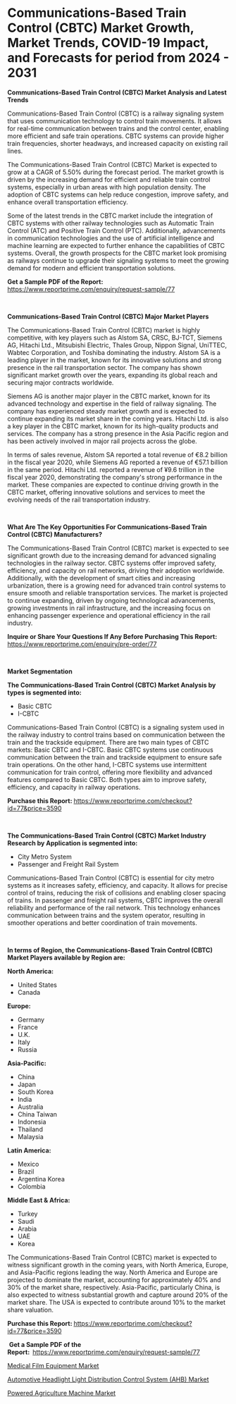 <p><h1>Communications-Based Train Control (CBTC) Market Growth, Market Trends, COVID-19 Impact, and Forecasts for period from 2024 - 2031</h1></p><p><strong>Communications-Based Train Control (CBTC) Market Analysis and Latest Trends</strong></p>
<p><p>Communications-Based Train Control (CBTC) is a railway signaling system that uses communication technology to control train movements. It allows for real-time communication between trains and the control center, enabling more efficient and safe train operations. CBTC systems can provide higher train frequencies, shorter headways, and increased capacity on existing rail lines.</p><p>The Communications-Based Train Control (CBTC) Market is expected to grow at a CAGR of 5.50% during the forecast period. The market growth is driven by the increasing demand for efficient and reliable train control systems, especially in urban areas with high population density. The adoption of CBTC systems can help reduce congestion, improve safety, and enhance overall transportation efficiency.</p><p>Some of the latest trends in the CBTC market include the integration of CBTC systems with other railway technologies such as Automatic Train Control (ATC) and Positive Train Control (PTC). Additionally, advancements in communication technologies and the use of artificial intelligence and machine learning are expected to further enhance the capabilities of CBTC systems. Overall, the growth prospects for the CBTC market look promising as railways continue to upgrade their signaling systems to meet the growing demand for modern and efficient transportation solutions.</p></p>
<p><strong>Get a Sample PDF of the Report:&nbsp;</strong> <a href="https://www.reportprime.com/enquiry/request-sample/77">https://www.reportprime.com/enquiry/request-sample/77</a></p>
<p>&nbsp;</p>
<p><strong>Communications-Based Train Control (CBTC) Major Market Players</strong></p>
<p><p>The Communications-Based Train Control (CBTC) market is highly competitive, with key players such as Alstom SA, CRSC, BJ-TCT, Siemens AG, Hitachi Ltd., Mitsubishi Electric, Thales Group, Nippon Signal, UniTTEC, Wabtec Corporation, and Toshiba dominating the industry. Alstom SA is a leading player in the market, known for its innovative solutions and strong presence in the rail transportation sector. The company has shown significant market growth over the years, expanding its global reach and securing major contracts worldwide.</p><p>Siemens AG is another major player in the CBTC market, known for its advanced technology and expertise in the field of railway signaling. The company has experienced steady market growth and is expected to continue expanding its market share in the coming years. Hitachi Ltd. is also a key player in the CBTC market, known for its high-quality products and services. The company has a strong presence in the Asia Pacific region and has been actively involved in major rail projects across the globe.</p><p>In terms of sales revenue, Alstom SA reported a total revenue of €8.2 billion in the fiscal year 2020, while Siemens AG reported a revenue of €57.1 billion in the same period. Hitachi Ltd. reported a revenue of ¥9.6 trillion in the fiscal year 2020, demonstrating the company's strong performance in the market. These companies are expected to continue driving growth in the CBTC market, offering innovative solutions and services to meet the evolving needs of the rail transportation industry.</p></p>
<p>&nbsp;</p>
<p><strong>What Are The Key Opportunities For Communications-Based Train Control (CBTC) Manufacturers?</strong></p>
<p><p>The Communications-Based Train Control (CBTC) market is expected to see significant growth due to the increasing demand for advanced signaling technologies in the railway sector. CBTC systems offer improved safety, efficiency, and capacity on rail networks, driving their adoption worldwide. Additionally, with the development of smart cities and increasing urbanization, there is a growing need for advanced train control systems to ensure smooth and reliable transportation services. The market is projected to continue expanding, driven by ongoing technological advancements, growing investments in rail infrastructure, and the increasing focus on enhancing passenger experience and operational efficiency in the rail industry.</p></p>
<p><strong>Inquire or Share Your Questions If Any Before Purchasing This Report:</strong> <a href="https://www.reportprime.com/enquiry/pre-order/77">https://www.reportprime.com/enquiry/pre-order/77</a></p>
<p>&nbsp;</p>
<p><strong>Market Segmentation</strong></p>
<p><strong>The Communications-Based Train Control (CBTC) Market Analysis by types is segmented into:</strong></p>
<p><ul><li>Basic CBTC</li><li>I-CBTC</li></ul></p>
<p><p>Communications-Based Train Control (CBTC) is a signaling system used in the railway industry to control trains based on communication between the train and the trackside equipment. There are two main types of CBTC markets: Basic CBTC and I-CBTC. Basic CBTC systems use continuous communication between the train and trackside equipment to ensure safe train operations. On the other hand, I-CBTC systems use intermittent communication for train control, offering more flexibility and advanced features compared to Basic CBTC. Both types aim to improve safety, efficiency, and capacity in railway operations.</p></p>
<p><strong>Purchase this Report:&nbsp;</strong><a href="https://www.reportprime.com/checkout?id=77&price=3590">https://www.reportprime.com/checkout?id=77&price=3590</a></p>
<p>&nbsp;</p>
<p><strong>The Communications-Based Train Control (CBTC) Market Industry Research by Application is segmented into:</strong></p>
<p><ul><li>City Metro System</li><li>Passenger and Freight Rail System</li></ul></p>
<p><p>Communications-Based Train Control (CBTC) is essential for city metro systems as it increases safety, efficiency, and capacity. It allows for precise control of trains, reducing the risk of collisions and enabling closer spacing of trains. In passenger and freight rail systems, CBTC improves the overall reliability and performance of the rail network. This technology enhances communication between trains and the system operator, resulting in smoother operations and better coordination of train movements.</p></p>
<p>&nbsp;</p>
<p><strong>In terms of Region, the Communications-Based Train Control (CBTC) Market Players available by Region are:</strong></p>
<p>
    <p> <strong> North America: </strong>
        <ul>
            <li>United States</li>
            <li>Canada</li>
        </ul>
        </p> 
    <p> <strong> Europe: </strong>
        <ul>
            <li>Germany</li>
            <li>France</li>
            <li>U.K.</li>
            <li>Italy</li>
            <li>Russia</li>
        </ul>
        </p> 
    <p> <strong> Asia-Pacific: </strong>
        <ul>
            <li>China</li>
            <li>Japan</li>
            <li>South Korea</li>
            <li>India</li>
            <li>Australia</li>
            <li>China Taiwan</li>
            <li>Indonesia</li>
            <li>Thailand</li>
            <li>Malaysia</li>
        </ul>
        </p> 
    <p> <strong> Latin America: </strong>
        <ul>
            <li>Mexico</li>
            <li>Brazil</li>
            <li>Argentina Korea</li>
            <li>Colombia</li>
        </ul>
        </p> 
    <p> <strong> Middle East & Africa: </strong>
        <ul>
            <li>Turkey</li>
            <li>Saudi</li>
            <li>Arabia</li>
            <li>UAE</li>
            <li>Korea</li>
        </ul>
    </p>
    </p>
<p><p>The Communications-Based Train Control (CBTC) market is expected to witness significant growth in the coming years, with North America, Europe, and Asia-Pacific regions leading the way. North America and Europe are projected to dominate the market, accounting for approximately 40% and 30% of the market share, respectively. Asia-Pacific, particularly China, is also expected to witness substantial growth and capture around 20% of the market share. The USA is expected to contribute around 10% to the market share valuation.</p></p>
<p><strong>Purchase this Report: </strong><a href="https://www.reportprime.com/checkout?id=77&price=3590">https://www.reportprime.com/checkout?id=77&price=3590</a></p>
<p>&nbsp;<strong>Get a Sample PDF of the Report:&nbsp;&nbsp;</strong><a href="https://www.reportprime.com/enquiry/request-sample/77">https://www.reportprime.com/enquiry/request-sample/77</a></p>
<p><strong></strong></p>
<p><p><a href="https://view.publitas.com/reportprime-1/medical-film-equipment-market-size-growth-outlook-from-2023-to-2030-projecting-at-markets-trends-analysis-by-application-regional-outlook-and-revenue/">Medical Film Equipment Market</a></p><p><a href="https://github.com/kathiaseamanalvaradovlprc2h/Market-Research-Report-List-1/blob/main/automotive-headlight-light-distribution-control-system-ahb-market.md">Automotive Headlight Light Distribution Control System (AHB) Market</a></p><p><a href="https://view.publitas.com/reportprime-1/powered-agriculture-machine-market-size-share-trends-analysis-report-by-application-regional-outlook-competitive-strategies-and-segment-forecasts-2023-2030/">Powered Agriculture Machine Market</a></p></p>